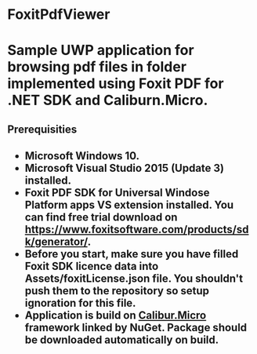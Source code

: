 <h1>FoxitPdfViewer<h1>

<p>
Sample UWP application for browsing pdf files in folder implemented using Foxit PDF for .NET SDK and Caliburn.Micro. 
</p>

<h2>Prerequisities<h2>
<ul>
<li>Microsoft Windows 10.</li>
<li>Microsoft Visual Studio 2015 (Update 3) installed.</li>
<li>Foxit PDF SDK for Universal Windose Platform apps VS extension installed. You can find free trial download on <a href="https://www.foxitsoftware.com/products/sdk/generator/">https://www.foxitsoftware.com/products/sdk/generator/</a>.</li>
<li>Before you start, make sure you have filled Foxit SDK licence data into Assets/foxitLicense.json file. You shouldn't push them to the repository so setup ignoration for this file.
<li>Application is build on <a href="http://caliburnmicro.com/">Calibur.Micro</a> framework linked by NuGet. Package should be downloaded automatically on build.</li>
</ul>

